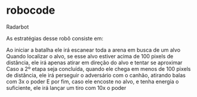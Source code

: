 # robocode

Radarbot

As estratégias desse robô consiste em:

Ao iniciar a batalha ele irá escanear toda a arena em busca de um alvo
Quando localizar o alvo, se esse alvo estiver acima de 100 pixels de distância, ele irá apenas atirar em direção do alvo e tentar se aproximar
Caso a 2º etapa seja concluída, quando ele chega em menos de 100 pixels de distância, ele irá perseguir o adversário com o canhão, atirando balas com 3x o poder
E por fim, caso ele encoste no alvo, e tenha energia o suficiente, ele irá lançar um tiro com 10x o poder

